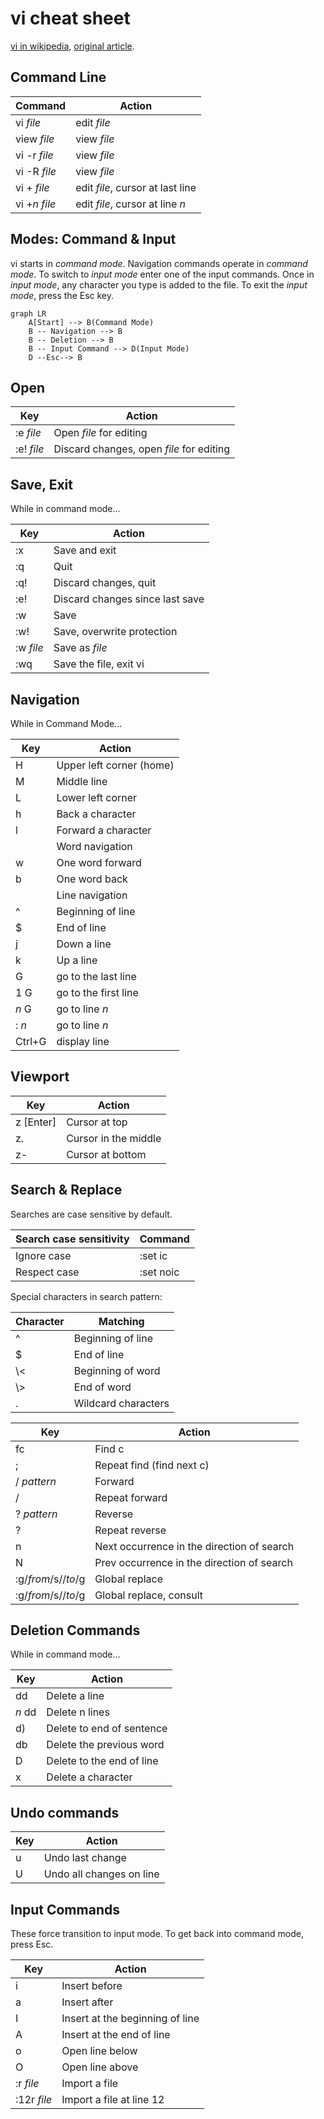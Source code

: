 # vi cheat sheet

[vi in wikipedia](https://en.wikipedia.org/wiki/Vi),
[original article](https://docs.freebsd.org/44doc/usd/12.vi/paper.html).

## Command Line

|Command|Action
|-------|------
|vi _file_|edit _file_
|view _file_|view _file_
|vi -r _file_|view _file_
|vi -R _file_|view _file_
|vi + _file_|edit _file_, cursor at last line
|vi +_n_ _file_|edit _file_, cursor at line _n_

## Modes: Command & Input

vi starts in _command mode_. Navigation commands operate in _command mode_.
To switch to _input mode_ enter one of the input commands.
Once in _input mode_, any character you type is added to the file.
To exit the _input mode_, press the Esc key.

```mermaid
graph LR
    A[Start] --> B(Command Mode)
    B -- Navigation --> B
    B -- Deletion --> B
    B -- Input Command --> D(Input Mode)
    D --Esc--> B
```
## Open

Key|Action
---|------
:e _file_|Open _file_ for editing
:e! _file_|Discard changes, open _file_ for editing

## Save, Exit

While in command mode...

Key|Action
---|------
:x|Save and exit
:q|Quit
:q!|Discard changes, quit
:e!|Discard changes since last save
:w|Save
:w!|Save, overwrite protection
:w _file_|Save as _file_
:wq|Save the file, exit vi

## Navigation

While in Command Mode...

Key|Action
---|------
H|Upper left corner (home)
M|Middle line
L|Lower left corner
h|Back a character
l|Forward a character
&nbsp;|Word navigation
w|One word forward
b|One word back
&nbsp;|Line navigation
^|Beginning of line
$|End of line
j|Down a line
k|Up a line
G|go to the last line
1 G|go to the first line
 _n_ G|go to line _n_
: _n_|go to line _n_
Ctrl+G|display line

## Viewport

Key|Action
---|------
z [Enter]|Cursor at top
z.|Cursor in the middle
z-|Cursor at bottom

## Search & Replace

Searches are case sensitive by default.

Search case sensitivity|Command
-----------------------|--------
Ignore case|:set ic
Respect case|:set noic

Special characters in search pattern:

Character|Matching
---------|--------
^|Beginning of line
$|End of line
\\<|Beginning of word
\\>|End of word
.|Wildcard characters

Key|Action
---|------
fc|Find c
;|Repeat find (find next c)
/ _pattern_ |Forward
/ |Repeat forward
? _pattern_|Reverse
? |Repeat reverse
n|Next occurrence in the direction of search
N|Prev occurrence in the direction of search
:g/_from_/s//_to_/g|Global replace
:g/_from_/s//_to_/g|Global replace, consult

## Deletion Commands

While in command mode...

Key|Action
---|------
dd|Delete a line
_n_ dd|Delete n lines
d)|Delete to end of sentence
db|Delete the previous word
D|Delete to the end of line
x|Delete a character

## Undo commands

Key|Action
---|------
u|Undo last change
U|Undo all changes on line

## Input Commands

These force transition to input mode.
To get back into command mode, press Esc.

Key|Action
---|------
i|Insert before
a|Insert after
I|Insert at the beginning of line
A|Insert at the end of line
o|Open line below
O|Open line above
:r _file_|Import a file
:12r _file_|Import a file at line 12
